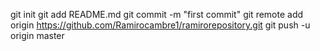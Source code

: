 git init
git add README.md
git commit -m "first commit"
git remote add origin https://github.com/Ramirocambre1/ramirorepository.git
git push -u origin master
